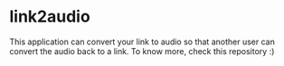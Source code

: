 # link2audio
This application can convert your link to audio so that another user can convert the audio back to a link. To know more, check this repository :)
